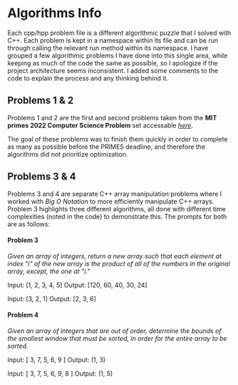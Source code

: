 # Algorithms Info

Each cpp/hpp problem file is a different algorithmic puzzle that I solved with C++. Each problem is kept in a namespace within its file and can be run through calling the relevant run method within its namespace. I have grouped a few algorithmic problems I have done into this single area, while keeping as much of the code the same as possible, so I apologize if the project architecture seems inconsistent. I added some comments to the code to explain the process and any thinking behind it.

## Problems 1 & 2

Problems 1 and 2 are the first and second problems taken from the **MIT primes 2022 Computer Science Problem** set accessable [_here_](https://math.mit.edu/research/highschool/primes/materials/2022/CSproblems2022.pdf).

The goal of these problems was to finish them quickly in order to complete as many as possible before the PRIMES deadline, and therefore the algorithms did not prioritize optimization.

## Problems 3 & 4

Problems 3 and 4 are separate C++ array manipulation problems where I worked with _Big O Notation_ to more efficiently manipulate C++ arrays. Problem 3 highlights three different algorithms, all done with different time complexities (noted in the code) to demonstrate this. The prompts for both are as follows:

#### Problem 3

_Given an array of integers, return a new array such that each element at index "i" of the new array is the product of all of the numbers in the original array, except, the one at "i."_

Input: [1, 2, 3, 4, 5]
Output: [120, 60, 40, 30, 24]

Input: [3, 2, 1]
Output: [2, 3, 6]

#### Problem 4

_Given an array of integers that are out of order, determine the bounds of the smallest window that must be sorted, in order for the entire array to be sorted._

Input: [ 3, 7, 5, 6, 9 ]
Output: (1, 3)

Input: [ 3, 7, 5, 6, 9, 8 ]
Output: (1, 5)
